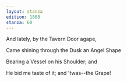 ```yaml
---
layout: stanza
edition: 1868
stanza: 60
---
```


And lately, by the Tavern Door agape,

Came shining through the Dusk an Angel Shape

Bearing a Vessel on his Shoulder; and

He bid me taste of it; and 'twas--the Grape!